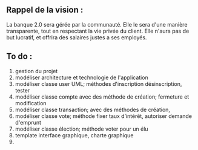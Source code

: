## Rappel de la vision : 
La banque 2.0 sera gérée par la communauté.  Elle le sera d'une manière transparente, tout en respectant la vie privée du client. Elle n'aura pas de but lucratif, et offrira des salaires justes a ses employés.

## To do :
1. gestion du projet 
1. modéliser architecture et technologie de l'application
2. modéliser classe user UML; méthodes d'inscription désinscription, tester
3. modéliser classe compte avec des méthode de création; fermeture et modification 
4. modéliser classe transaction; avec des méthodes de création,
5. modéliser classe vote; méthode fixer taux d’intérêt, autoriser demande d'emprunt 
6. modéliser classe élection; méthode voter pour un élu
7. template interface graphique, charte graphique
8. 
